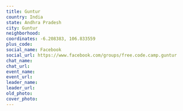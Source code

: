 ```yaml
---
title: Guntur
country: India
state: Andhra Pradesh
city: Guntur
neighborhood: 
coordinates: -6.208383, 106.833559
plus_code:
social_name: Facebook
social_url: https://www.facebook.com/groups/free.code.camp.guntur
chat_name:
chat_url:
event_name:
event_url:
leader_name:
leader_url:
old_photo: 
cover_photo:
---
```

